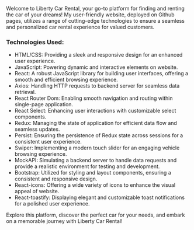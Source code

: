 Welcome to Liberty Car Rental, your go-to platform for finding and renting the
car of your dreams! My user-friendly website, deployed on Github pages, utilizes
a range of cutting-edge technologies to ensure a seamless and personalized car
rental experience for valued customers.

### Technologies Used:

- HTML/CSS: Providing a sleek and responsive design for an enhanced user
  experience.
- JavaScript: Powering dynamic and interactive elements on website.
- React: A robust JavaScript library for building user interfaces, offering a
  smooth and efficient browsing experience.
- Axios: Handling HTTP requests to backend server for seamless data retrieval.
- React Router Dom: Enabling smooth navigation and routing within single-page
  application.
- React Select: Enhancing user interactions with customizable select components.
- Redux: Managing the state of application for efficient data flow and seamless
  updates.
- Persist: Ensuring the persistence of Redux state across sessions for a
  consistent user experience.
- Swiper: Implementing a modern touch slider for an engaging vehicle browsing
  experience.
- MockAPI: Simulating a backend server to handle data requests and provide a
  realistic environment for testing and development.
- Bootstrap: Utilized for styling and layout components, ensuring a consistent
  and responsive design.
- React-icons: Offering a wide variety of icons to enhance the visual appeal of
  website.
- React-toastify: Displaying elegant and customizable toast notifications for a
  polished user experience.

Explore this platform, discover the perfect car for your needs, and embark on a
memorable journey with Liberty Car Rental!
